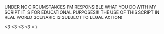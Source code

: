 UNDER NO CIRCUMSTANCES I'M  RESPONSIBLE WHAT YOU DO WITH MY SCRIPT IT IS FOR EDUCATIONAL PURPOSES!!! THE USE OF THIS SCRIPT IN REAL WORLD SCENARIO IS SUBJECT TO LEGAL ACTION! 

<3 <3 <3 <3 = )
